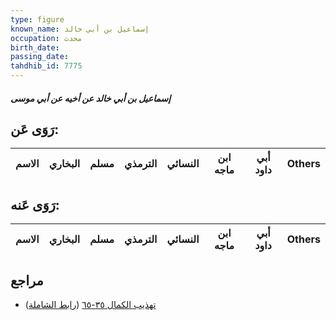```yaml
---
type: figure
known_name: إسماعيل بن أبي خالد
occupation: محدث
birth_date:
passing_date:
tahdhib_id: 7775
---
```

##### إسماعيل بن أبي خالد عن أخيه عن أبي موسى

## رَوَى عَن:
| الاسم | البخاري | مسلم | الترمذي | النسائي | ابن ماجه | أبي داود | Others |
| ----- | ------- | ---- | ------- | ------- | -------- | -------- | ------ |
## رَوَى عَنه:
| الاسم | البخاري | مسلم | الترمذي | النسائي | ابن ماجه | أبي داود | Others |
| ----- | ------- | ---- | ------- | ------- | -------- | -------- | ------ |
## مراجع
- [تهذيب الكمال ٣٥-٦٥](obsidian://open?vault=Tahdhib-al-Kamal&file=Figures/٧٧٧٥-إسماعيل%20بن%20أبي%20خالد%20عن%20أخيه%20عن%20أبي%20موسى) ([رابط الشاملة](https://shamela.ws/book/3722/18664))